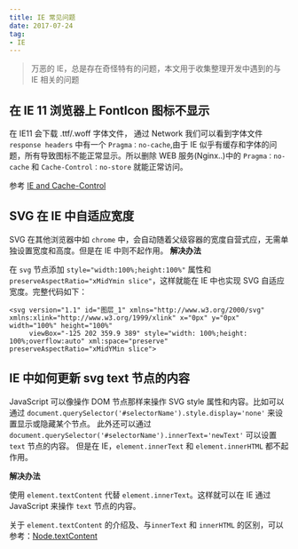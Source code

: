 ```yaml
---
title: IE 常见问题
date: 2017-07-24
tag: 
- IE
---
```

>万恶的 IE，总是存在奇怪特有的问题，本文用于收集整理开发中遇到的与 IE 相关的问题

## 在 IE 11 浏览器上 FontIcon 图标不显示

在 IE11 会下载 .ttf/.woff 字体文件， 通过 Network 我们可以看到字体文件 `response headers` 中有一个 `Pragma：no-cache`,由于 IE 似乎有缓存和字体的问题，所有导致图标不能正常显示。所以删除 WEB 服务(Nginx..)中的 `Pragma：no-cache` 和 `Cache-Control：no-store` 就能正常访问。

参考 [IE and Cache-Control](https://github.com/FortAwesome/Font-Awesome/issues/6454)

## SVG 在 IE 中自适应宽度

SVG 在其他浏览器中如 `chrome` 中，会自动随着父级容器的宽度自营式应，无需单独设置宽度和高度。但是在 IE 中则不起作用。
**解决办法**

在 `svg` 节点添加 `style="width:100%;height:100%"` 属性和 `preserveAspectRatio="xMidYmin slice"`，这样就能在 IE 中也实现 SVG 自适应宽度。完整代码如下：
```
<svg version="1.1" id="图层_1" xmlns="http://www.w3.org/2000/svg" xmlns:xlink="http://www.w3.org/1999/xlink" x="0px" y="0px" width="100%" height="100%"
	 viewBox="-125 202 359.9 389" style="width: 100%;height: 100%;overflow:auto" xml:space="preserve"  preserveAspectRatio="xMidYMin slice">
```

## IE 中如何更新 svg text 节点的内容
JavaScript 可以像操作 DOM 节点那样来操作 SVG style 属性和内容。比如可以通过 `document.querySelector('#selectorName').style.display='none'` 来设置显示或隐藏某个节点。
此外还可以通过 `document.querySelector('#selectorName').innerText='newText'` 可以设置 `text` 节点的内容。
但是在 IE，`element.innerText` 和 `element.innerHTML` 都不起作用。

**解决办法**

使用 `element.textContent` 代替 `element.innerText`。这样就可以在 IE 通过 JavaScript 来操作 `text` 节点的内容。

关于 `element.textContent` 的介绍及、与`innerText` 和 `innerHTML` 的区别，可以参考：[Node.textContent](https://developer.mozilla.org/en-US/docs/Web/API/Node/textContent)
